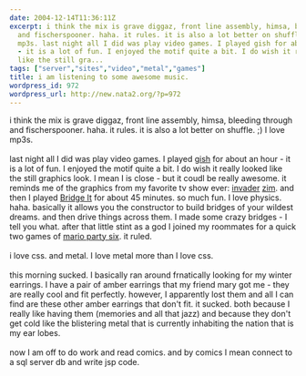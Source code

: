 ```yaml
---
date: 2004-12-14T11:36:11Z
excerpt: i think the mix is grave diggaz, front line assembly, himsa, bleeding through
  and fischerspooner. haha. it rules. it is also a lot better on shuffle. ;) I love
  mp3s. last night all I did was play video games. I played gish for about an hour
  - it is a lot of fun. I enjoyed the motif quite a bit. I do wish it really looked
  like the still gra...
tags: ["server","sites","video","metal","games"]
title: i am listening to some awesome music.
wordpress_id: 972
wordpress_url: http://new.nata2.org/?p=972
---
```


i think the mix is grave diggaz, front line assembly, himsa, bleeding through and fischerspooner. haha. it rules. it is also a lot better on shuffle. ;) I love mp3s. <br/><br/>last night all I did was play video games. I played <a href="http://www.chroniclogic.com/gish/">gish</a> for about an hour - it is a lot of fun. I enjoyed the motif quite a bit. I do wish it really looked like the still graphics look. I mean I is close - but it coudl be really awesome. it reminds me of the graphics from my favorite tv show ever: <a href="http://www.tvtome.com/InvaderZIM/">invader</a> <a href="http://www.nick.com/all_nick/tv_supersites/zim/">zim</a>. and then I played <A href="http://www.chroniclogic.com/index.htm?bridgeit.htm">Bridge It</a> for about 45 minutes. so much fun. I love physics. haha. basically it allows you the constructor to build bridges of your wildest dreams. and then drive things across them. I made some crazy bridges - I tell you what. after that little stint as a god I joined my roommates for a quick two games of <a href="http://cube.ign.com/articles/570/570749p1.html">mario party six</a>. it ruled. <br/><br/>i love css. and metal. I love metal more than I love css. <Br><br/>this morning sucked. I basically ran around frnatically looking for my winter earrings. I have a pair of amber earrings that my friend mary got me - they are really cool and fit perfectly. however, I apparently lost them and all I can find are these other amber earrings that don't fit. it sucked. both because I really like having them (memories and all that jazz) and because they don't get cold like the blistering metal that is currently inhabiting the nation that is my ear lobes. <br/><br/>now I am off to do work and read comics. and by comics I mean connect to a sql server db and write jsp code. 
